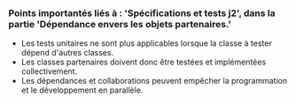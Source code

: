 ### Points importantés liés à : 'Spécifications et tests j2', dans la partie 'Dépendance envers les objets partenaires.'

- Les tests unitaires ne sont plus applicables lorsque la classe à tester dépend d'autres classes.
- Les classes partenaires doivent donc être testées et implémentées collectivement.
- Les dépendances et collaborations peuvent empêcher la programmation et le développement en parallèle.
